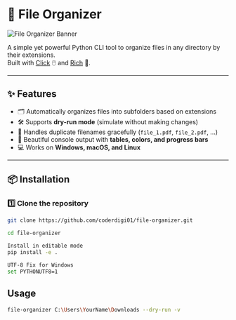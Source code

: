 # 📂 File Organizer

![File Organizer Banner](assets/banner.png)

A simple yet powerful Python CLI tool to organize files in any directory by their extensions.  
Built with [Click](https://click.palletsprojects.com/) 🖱️ and [Rich](https://rich.readthedocs.io/) 🌈.

---

## ✨ Features

- 🗂️ Automatically organizes files into subfolders based on extensions  
- 🛠️ Supports **dry-run mode** (simulate without making changes)  
- 🔄 Handles duplicate filenames gracefully (`file_1.pdf`, `file_2.pdf`, …)  
- 🎨 Beautiful console output with **tables, colors, and progress bars**  
- 💻 Works on **Windows, macOS, and Linux**  

---

## 📦 Installation

### 1️⃣ Clone the repository


```bash
git clone https://github.com/coderdigi01/file-organizer.git

cd file-organizer

Install in editable mode
pip install -e .

UTF-8 Fix for Windows
set PYTHONUTF8=1

```
## Usage
``` bash
file-organizer C:\Users\YourName\Downloads --dry-run -v
